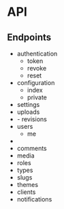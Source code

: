 # API

## Endpoints

- authentication
  - token
  - revoke
  - reset
- configuration
  - index
  - private
- settings
- uploads
- <post-type>
  - revisions
- users
  - me
- <taxonomy>
- comments
- media
- roles
- types
- slugs
- themes
- clients
- notifications

<!-- http://i5ting.github.io/stuq-koa/index.html -->
